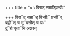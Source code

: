 +++
title = "०५ विराट् सम्राड्विभ्वीः"

+++
विरा᳓ट् सम्रा᳓ड् विभ्वीः᳓ प्रभ्वी᳓र्  
बह्वी᳓श् च भू᳓यसीश् च याः᳓  
दु᳓रो घृता᳓नि अक्षरन्